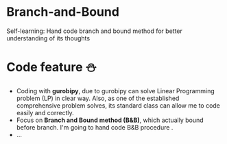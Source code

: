 # Branch-and-Bound
Self-learning: Hand code branch and bound method for better understanding of its thoughts

# Code feature ⛄

+ Coding with **gurobipy**, due to gurobipy can solve Linear Programming problem (LP) in clear way. Also, as one of the established comprehensive problem solves, its standard class can allow me to code easily and correctly.   
+ Focus on **Branch and Bound method (B&B)**, which actually bound before branch. I'm going to hand code B&B procedure .
+ ...
